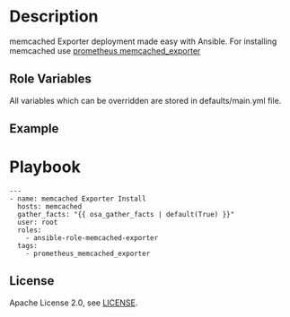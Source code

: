 
# Description

memcached Exporter deployment made easy with Ansible.
For installing memcached use [prometheus memcached_exporter](https://github.com/prometheus/memcached_exporter)

## Role Variables
All variables which can be overridden are stored in defaults/main.yml file.


## Example
# Playbook
```
---
- name: memcached Exporter Install
  hosts: memcached
  gather_facts: "{{ osa_gather_facts | default(True) }}"
  user: root
  roles:
    - ansible-role-memcached-exporter
  tags:
    - prometheus_memcached_exporter
```

## License

Apache License 2.0, see [LICENSE](https://github.com/vahide/ansible-role-memcached_exporter/blob/main/LICENSE).
